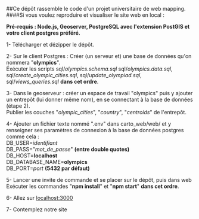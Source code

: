 ##Ce dépôt rassemble le code d'un projet universitaire de web mapping.  
####Si vous voulez reproduire et visualiser le site web en local :  

__Pré-requis : Node.js, Geoserver, PostgreSQL avec l'extension PostGIS et votre client postgres préféré.__

1- Télécharger et dézipper le dépôt.  
  
2- Sur le client Postgres : Créer (un serveur et) une base de données qu'on nommera "__olympics__".  
Éxécuter les scripts sql/*olympics.schema.sql* sql/*olympics.data.sql*, sql/*create_olympic_cities.sql*, sql/*update_olympiad.sql*, sql/*views_queries.sql* __dans cet ordre__.  
  
3- Dans le geoserveur : créer un espace de travail "olympics" puis y ajouter un entrepôt (lui donner même nom), en se connectant à la base de données (étape 2).  
Publier les couches "*olympic_cities*", "*country*", "*centroids*" de l'entrepôt.  

4- Ajouter un fichier texte nommé ".env" dans carto_web/web/ et y renseigner ses paramètres de connexion à la base de données postgres comme cela :  
DB_USER=*identifiant*  
DB_PASS="*mot_de_passe*" __(entre double quotes)__  
DB_HOST=__localhost__  
DB_DATABASE_NAME=__olympics__  
DB_PORT=*port* __(5432 par défaut)__  
  
5- Lancer une invite de commande et se placer sur le dépôt, puis dans web  
Exécuter les commandes "__npm install__" et "__npm start__" __dans cet ordre__.  

6- Allez sur [localhost:3000](localhost:3000)  
  
7- Contemplez notre site  
